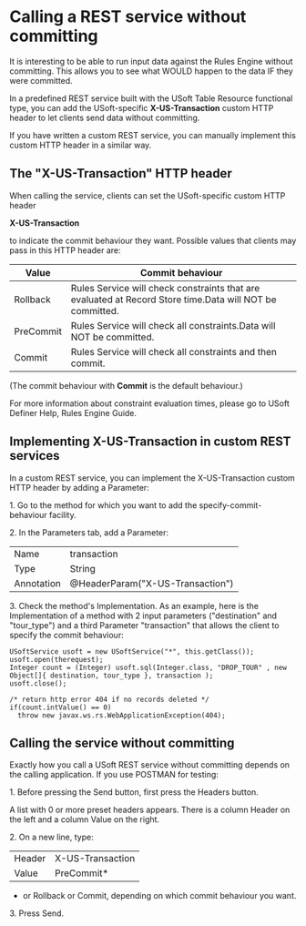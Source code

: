 # Calling a REST service without committing

It is interesting to be able to run input data against the Rules Engine without committing. This allows you to see what WOULD happen to the data IF they were committed.

In a predefined REST service built with the USoft Table Resource functional type, you can add the USoft-specific **X-US-Transaction** custom HTTP header to let clients send data without committing.

If you have written a custom REST service, you can manually implement this custom HTTP header in a similar way.

## The "X-US-Transaction" HTTP header

When calling the service, clients can set the USoft-specific custom HTTP header

**X-US-Transaction**

to indicate the commit behaviour they want. Possible values that clients may pass in this HTTP header are:

|**Value**|**Commit behaviour**|
|--------|--------|
|Rollback|Rules Service will check constraints that are evaluated at Record Store time.Data will NOT be committed.|
|PreCommit|Rules Service will check all constraints.Data will NOT be committed.|
|Commit  |Rules Service will check all constraints and then commit.|



(The commit behaviour with **Commit** is the default behaviour.)

For more information about constraint evaluation times, please go to USoft Definer Help, Rules Engine Guide.

## Implementing X-US-Transaction in custom REST services

In a custom REST service, you can implement the X-US-Transaction custom HTTP header by adding a Parameter:

1. Go to the method for which you want to add the specify-commit-behaviour facility.

2. In the Parameters tab, add a Parameter:

|        |        |
|--------|--------|
|Name    |transaction|
|Type    |String  |
|Annotation|@HeaderParam("X-US-Transaction")|



3. Check the method's Implementation. As an example, here is the Implementation of a method with 2 input parameters ("destination" and "tour_type") and a third Parameter "transaction" that allows the client to specify the commit behaviour:

```language-java
USoftService usoft = new USoftService("*", this.getClass());
usoft.open(therequest);
Integer count = (Integer) usoft.sql(Integer.class, "DROP_TOUR" , new Object[]{ destination, tour_type }, transaction );
usoft.close();

/* return http error 404 if no records deleted */
if(count.intValue() == 0)
  throw new javax.ws.rs.WebApplicationException(404);
```

## Calling the service without committing

Exactly how you call a USoft REST service without committing depends on the calling application. If you use POSTMAN for testing:

1. Before pressing the Send button, first press the Headers button.

A list with 0 or more preset headers appears. There is a column Header on the left and a column Value on the right.

2. On a new line, type:

|        |        |
|--------|--------|
|Header  |X-US-Transaction|
|Value   |PreCommit*|



* or Rollback or Commit, depending on which commit behaviour you want.

3. Press Send.